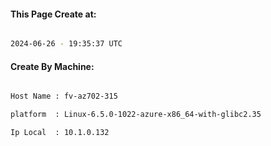 
   
#### This Page Create at:

```bash

2024-06-26 - 19:35:37 UTC

```

#### Create By Machine:

```bash

Host Name : fv-az702-315

platform  : Linux-6.5.0-1022-azure-x86_64-with-glibc2.35

Ip Local  : 10.1.0.132

```

